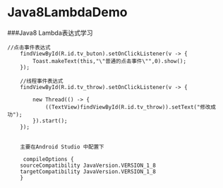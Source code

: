 # Java8LambdaDemo

###Java8  Lambda表达式学习


    //点击事件表达式
        findViewById(R.id.tv_buton).setOnClickListener(v -> {
            Toast.makeText(this,"\"普通的点击事件\"",0).show();
        });

        //线程事件表达式
        findViewById(R.id.tv_throw).setOnClickListener(v -> {

            new Thread(() -> {
                ((TextView)findViewById(R.id.tv_throw)).setText("修改成功");
            }).start();
        });
        
        
        主要在Android Studio 中配置下
        
         compileOptions {
        sourceCompatibility JavaVersion.VERSION_1_8
        targetCompatibility JavaVersion.VERSION_1_8
        }

